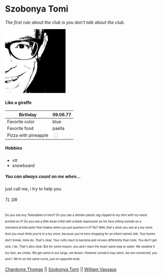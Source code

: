 # Szobonya Tomi
*The first rule about the club is you don't talk about the club.*

![Tomi](image/profilpic.jpg)

#### Like a giraffe


Birthday | 09.06.77
--- | --- 
Favorite color | blue 
Favorite food | paella 
Pizza with pineapple | <input type="checkbox" disabled />



##### Hobbies
  * vtt
  * snowboard

##### You can always count on me when... 
  just call me, i try to help you.

###### TL DR
 <sub><sup>Do you see any Teletubbies in here? Do you see a slender plastic tag clipped to my shirt with my name printed on it? Do you see a little Asian child with a blank expression on his face sitting outside on a mechanical helicopter that shakes when you put quarters in it? No? Well, that's what you see at a toy store. And you must think you're in a toy store, because you're here shopping for an infant named Jeb.
Your bones don't break, mine do. That's clear. Your cells react to bacteria and viruses differently than mine. You don't get sick, I do. That's also clear. But for some reason, you and I react the exact same way to water. We swallow it too fast, we choke. We get some in our lungs, we drown. However unreal it may seem, we are connected, you and I. We're on the same curve, just on opposite ends.</sup></sub>


[Chardome Thomas](https://github.com/ChardomeThomas/markdown-challenge) || [Szobonya Tomi](https://github.com/szobonyatomi/markdown-challenge) || [William Vassaux](https://github.com/Williamson911/markdown-challenge) 



